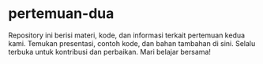 # pertemuan-dua
Repository ini berisi materi, kode, dan informasi terkait pertemuan kedua kami. Temukan presentasi, contoh kode, dan bahan tambahan di sini. Selalu terbuka untuk kontribusi dan perbaikan. Mari belajar bersama!
